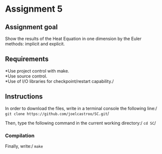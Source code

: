 # Assignment 5

## Assignment goal
Show the results of the Heat Equation in one dimension by the Euler methods: implicit and explicit.

## Requirements
*Use project control with make.  
*Use source control.  
*Use of I/O libraries for checkpoint/restart capability./

## Instructions
In order to download the files, write in a terminal console the following line:/
```git clone https://github.com/joelcastroo/SC.git```/

Then, type the following command in the current working directory:/
```cd SC```/

### Compilation
Finally, write:/
```make```

